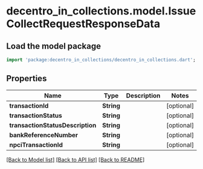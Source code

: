 # decentro_in_collections.model.IssueCollectRequestResponseData

## Load the model package
```dart
import 'package:decentro_in_collections/decentro_in_collections.dart';
```

## Properties
Name | Type | Description | Notes
------------ | ------------- | ------------- | -------------
**transactionId** | **String** |  | [optional] 
**transactionStatus** | **String** |  | [optional] 
**transactionStatusDescription** | **String** |  | [optional] 
**bankReferenceNumber** | **String** |  | [optional] 
**npciTransactionId** | **String** |  | [optional] 

[[Back to Model list]](../README.md#documentation-for-models) [[Back to API list]](../README.md#documentation-for-api-endpoints) [[Back to README]](../README.md)


